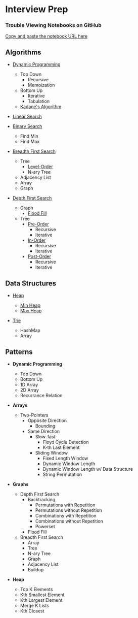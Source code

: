 # Interview Prep

### Trouble Viewing Notebooks on GitHub

[Copy and paste the notebook URL here](https://nbviewer.jupyter.org)

## Algorithms

* [Dynamic Programming](https://en.wikipedia.org/wiki/Dynamic_programming)
  * Top Down
    * Recursive
    * Memoization
  * Bottom Up
    * Iterative
    * Tabulation
  * [Kadane's Algorithm](https://en.wikipedia.org/wiki/Maximum_subarray_problem)

* [Linear Search](https://en.wikipedia.org/wiki/Linear_search)

* [Binary Search](https://en.wikipedia.org/wiki/Binary_search_algorithm)
  * Find Min
  * Find Max

 * [Breadth First Search](https://en.wikipedia.org/wiki/Breadth-first_search)
   * Tree
      * [Level-Order](https://en.wikipedia.org/wiki/Tree_traversal#Breadth-first_search)
      * N-ary Tree
   * Adjacency List 
   * Array
   * Graph
   
 * [Depth First Search](https://en.wikipedia.org/wiki/Depth-first_search)
   * Graph
      * [Flood Fill](https://en.wikipedia.org/wiki/Flood_fill)
   * Tree
      * [Pre-Order](https://en.wikipedia.org/wiki/Tree_traversal#Pre-order)
         * Recursive
         * Iterative
      * [In-Order](https://en.wikipedia.org/wiki/Tree_traversal#In-order)
         * Recursive
         * Iterative
      * [Post-Order](https://en.wikipedia.org/wiki/Tree_traversal#Post-order)
         * Recursive
         * Iterative


## Data Structures

* [Heap](https://en.wikipedia.org/wiki/Heap_(data_structure))
  * [Min Heap](https://en.wikipedia.org/wiki/Min-max_heap)
  * [Max Heap](https://en.wikipedia.org/wiki/Min-max_heap)

* [Trie](https://en.wikipedia.org/wiki/Trie)
  * HashMap
  * Array

## Patterns

* **Dynamic Programming**
  * Top Down
  * Bottom Up
  * 1D Array
  * 2D Array
  * Recurrance Relation

* **Arrays**
  * Two-Pointers
    * Opposite Direction
      * Bounding
    * Same Direction
      * Slow-fast
        * Floyd Cycle Detection
        * K-th Last Element
      * Sliding Window
        * Fixed Length Window
        * Dynamic Window Length
        * Dynamic Window Length w/ Data Structure
        * String Permutation


* **Graphs**
  * Depth First Search
    * Backtracking
      * Permutations with Repetition
      * Permutations without Repetition
      * Combinations with Repetition
      * Combinations without Repetition
      * Powerset
    * Flood Fill
  * Breadth First Search
    * Array
    * Tree
    * N-ary Tree
    * Graph
    * Adjacency List
    * Buildup

* **Heap**
  * Top K Elements
  * Kth Smallest Element
  * Kth Largest Element
  * Merge K Lists
  * Kth Closest
